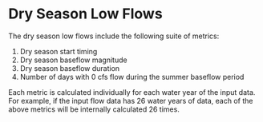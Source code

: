 # Dry Season Low Flows

The dry season low flows include the following suite of metrics:

1. Dry season start timing
2. Dry season baseflow magnitude
3. Dry season baseflow duration
4. Number of days with 0 cfs flow during the summer baseflow period

Each metric is calculated individually for each water year of the input data. For example, if the input flow data has 26 water years of data, each of the above metrics will be internally calculated 26 times. 
